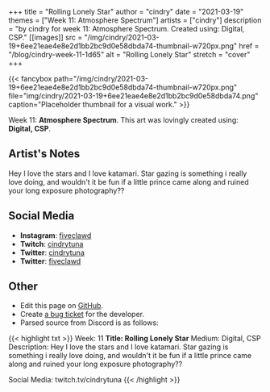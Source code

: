 +++
title =       "Rolling Lonely Star"
author =      "cindry"
date =        "2021-03-19"
themes =      ["Week 11: Atmosphere Spectrum"]
artists =     ["cindry"]
description = "by cindry for week 11: Atmosphere Spectrum. Created using: Digital, CSP."
[[images]]
              src = "/img/cindry/2021-03-19+6ee21eae4e8e2d1bb2bc9d0e58dbda74-thumbnail-w720px.png"
              href = "/blog/cindry-week-11-1d65"
              alt = "Rolling Lonely Star"
              stretch = "cover"
+++


{{< fancybox path="/img/cindry/2021-03-19+6ee21eae4e8e2d1bb2bc9d0e58dbda74-thumbnail-w720px.png" file="img/cindry/2021-03-19+6ee21eae4e8e2d1bb2bc9d0e58dbda74.png" caption="Placeholder thumbnail for a visual work." >}}


Week 11: **Atmosphere Spectrum**. This art was lovingly created using: **Digital, CSP**.

## Artist's Notes

Hey I love the stars and I love katamari. Star  gazing is something i really love doing, and wouldn't it be fun if a little prince came along and ruined your long exposure photography??

## Social Media

- **Instagram**: <a href='https://instagram.com/fiveclawd' target='_blank'>fiveclawd</a>
- **Twitch**: <a href='https://twitch.tv/cindrytuna' target='_blank'>cindrytuna</a>
- **Twitter**: <a href='https://twitter.com/cindrytuna' target='_blank'>cindrytuna</a>
- **Twitter**: <a href='https://twitter.com/fiveclawd' target='_blank'>fiveclawd</a>

## Other

- Edit this page on [GitHub](https://github.com/teaminkling/web-refresh/edit/main/content/blog/cindry-week-11-1d65.md).
- Create [a bug ticket](https://github.com/teaminkling/web-refresh/issues/new?assignees=&labels=bug&template=problem-report.md&title=) for the developer.
- Parsed source from Discord is as follows:

{{< highlight txt >}}
Week: 11
**Title: Rolling Lonely Star**
Medium: Digital, CSP
Description: Hey I love the stars and I love katamari. Star  gazing is something i really love doing, and wouldn't it be fun if a little prince came along and ruined your long exposure photography??

Social Media: twitch.tv/cindrytuna
{{< /highlight >}}